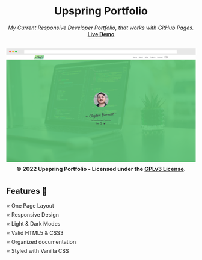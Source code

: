 <div align="center">
<h1>Upspring Portfolio</h1>
<i>My Current Responsive Developer Portfolio, that works with GitHub Pages.</i><br>
<a href="https://cbarnett427.github.io/Upspring-Portfolio/"><b>Live Demo</b></a>
<h2 align="center">
  <img src="https://github.com/cbarnett427/Upspring-Portfolio/blob/main/img/UpspringExample.png" alt="Upspring Portfolio"/>
  <sub><sup>© 2022 Upspring Portfolio - Licensed under the <a href="./LICENSE">GPLv3 License</a>.</sup></sub>
  <br>
</h2>
</div>

## Features :tada:
:star: One Page Layout\
:star: Responsive Design\
:star: Light & Dark Modes\
:star: Valid HTML5 & CSS3\
:star: Organized documentation\
:star: Styled with Vanilla CSS
